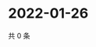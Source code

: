 # 2022-01-26

共 0 条

<!-- BEGIN WEIBO -->
<!-- 最后更新时间 Wed Jan 26 2022 12:01:01 GMT+0800 (China Standard Time) -->

<!-- END WEIBO -->
